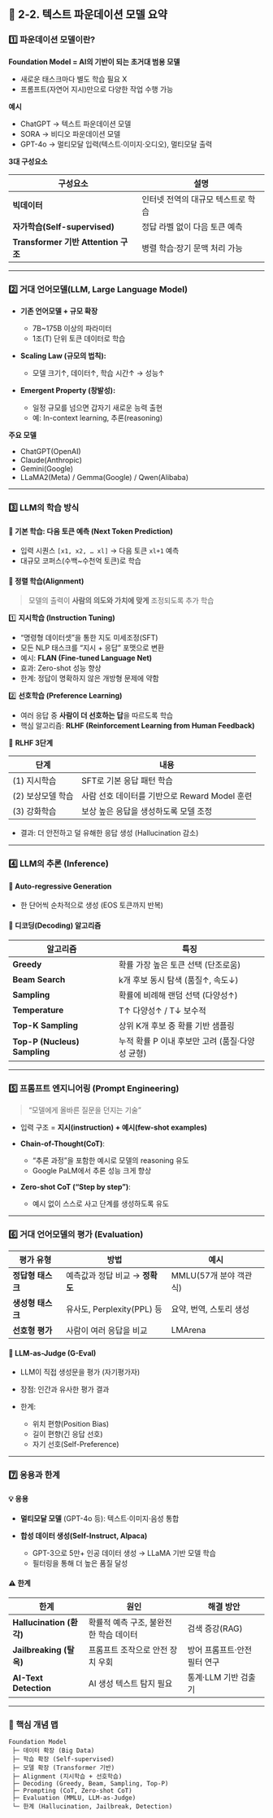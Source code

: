 ## 🧠 **2-2. 텍스트 파운데이션 모델 요약**

### 1️⃣ 파운데이션 모델이란?

**Foundation Model = AI의 기반이 되는 초거대 범용 모델**

* 새로운 태스크마다 별도 학습 필요 X
* 프롬프트(자연어 지시)만으로 다양한 작업 수행 가능

**예시**

* ChatGPT → 텍스트 파운데이션 모델
* SORA → 비디오 파운데이션 모델
* GPT-4o → 멀티모달 입력(텍스트·이미지·오디오), 멀티모달 출력

**3대 구성요소**

| 구성요소                            | 설명                  |
| ------------------------------- | ------------------- |
| **빅데이터**                        | 인터넷 전역의 대규모 텍스트로 학습 |
| **자가학습(Self-supervised)**       | 정답 라벨 없이 다음 토큰 예측   |
| **Transformer 기반 Attention 구조** | 병렬 학습·장기 문맥 처리 가능   |

---

### 2️⃣ 거대 언어모델(LLM, Large Language Model)

* **기존 언어모델 + 규모 확장**

  * 7B~175B 이상의 파라미터
  * 1조(T) 단위 토큰 데이터로 학습
* **Scaling Law (규모의 법칙):**

  * 모델 크기↑, 데이터↑, 학습 시간↑ → 성능↑
* **Emergent Property (창발성):**

  * 일정 규모를 넘으면 갑자기 새로운 능력 출현
  * 예: In-context learning, 추론(reasoning)

**주요 모델**

* ChatGPT(OpenAI)
* Claude(Anthropic)
* Gemini(Google)
* LLaMA2(Meta) / Gemma(Google) / Qwen(Alibaba)

---

### 3️⃣ LLM의 학습 방식

#### 🔹 기본 학습: **다음 토큰 예측 (Next Token Prediction)**

* 입력 시퀀스 `[x1, x2, … xl]` → 다음 토큰 `xl+1` 예측
* 대규모 코퍼스(수백~수천억 토큰)로 학습

#### 🔹 정렬 학습(Alignment)

> 모델의 출력이 **사람의 의도와 가치에 맞게** 조정되도록 추가 학습

1️⃣ **지시학습 (Instruction Tuning)**

* “명령형 데이터셋”을 통한 지도 미세조정(SFT)
* 모든 NLP 태스크를 “지시 + 응답” 포맷으로 변환
* 예시: **FLAN (Fine-tuned Language Net)**
* 효과: Zero-shot 성능 향상
* 한계: 정답이 명확하지 않은 개방형 문제에 약함

2️⃣ **선호학습 (Preference Learning)**

* 여러 응답 중 **사람이 더 선호하는 답**을 따르도록 학습
* 핵심 알고리즘: **RLHF (Reinforcement Learning from Human Feedback)**

🧩 **RLHF 3단계**

| 단계          | 내용                              |
| ----------- | ------------------------------- |
| (1) 지시학습    | SFT로 기본 응답 패턴 학습                |
| (2) 보상모델 학습 | 사람 선호 데이터를 기반으로 Reward Model 훈련 |
| (3) 강화학습    | 보상 높은 응답을 생성하도록 모델 조정           |

* 결과: 더 안전하고 덜 유해한 응답 생성 (Hallucination 감소)

---

### 4️⃣ LLM의 추론 (Inference)

#### 🔹 **Auto-regressive Generation**

* 한 단어씩 순차적으로 생성 (EOS 토큰까지 반복)

#### 🔹 **디코딩(Decoding) 알고리즘**

| 알고리즘                         | 특징                            |
| ---------------------------- | ----------------------------- |
| **Greedy**                   | 확률 가장 높은 토큰 선택 (단조로움)         |
| **Beam Search**              | k개 후보 동시 탐색 (품질↑, 속도↓)        |
| **Sampling**                 | 확률에 비례해 랜덤 선택 (다양성↑)          |
| **Temperature**              | T↑ 다양성↑ / T↓ 보수적              |
| **Top-K Sampling**           | 상위 K개 후보 중 확률 기반 샘플링          |
| **Top-P (Nucleus) Sampling** | 누적 확률 P 이내 후보만 고려 (품질·다양성 균형) |

---

### 5️⃣ 프롬프트 엔지니어링 (Prompt Engineering)

> “모델에게 올바른 질문을 던지는 기술”

* 입력 구조 = **지시(instruction) + 예시(few-shot examples)**
* **Chain-of-Thought(CoT)**:

  * “추론 과정”을 포함한 예시로 모델의 reasoning 유도
  * Google PaLM에서 추론 성능 크게 향상
* **Zero-shot CoT (“Step by step”)**:

  * 예시 없이 스스로 사고 단계를 생성하도록 유도

---

### 6️⃣ 거대 언어모델의 평가 (Evaluation)

| 평가 유형       | 방법                     | 예시               |
| ----------- | ---------------------- | ---------------- |
| **정답형 태스크** | 예측값과 정답 비교 → **정확도**   | MMLU(57개 분야 객관식) |
| **생성형 태스크** | 유사도, Perplexity(PPL) 등 | 요약, 번역, 스토리 생성   |
| **선호형 평가**  | 사람이 여러 응답을 비교          | LMArena          |

#### 🔹 LLM-as-Judge (G-Eval)

* LLM이 직접 생성문을 평가 (자기평가자)
* 장점: 인간과 유사한 평가 결과
* 한계:

  * 위치 편향(Position Bias)
  * 길이 편향(긴 응답 선호)
  * 자기 선호(Self-Preference)

---

### 7️⃣ 응용과 한계

#### 💡 응용

* **멀티모달 모델** (GPT-4o 등): 텍스트·이미지·음성 통합
* **합성 데이터 생성(Self-Instruct, Alpaca)**

  * GPT-3으로 5만+ 인공 데이터 생성 → LLaMA 기반 모델 학습
  * 필터링을 통해 더 높은 품질 달성

#### ⚠️ 한계

| 한계                     | 원인                     | 해결 방안            |
| ---------------------- | ---------------------- | ---------------- |
| **Hallucination (환각)** | 확률적 예측 구조, 불완전한 학습 데이터 | 검색 증강(RAG)       |
| **Jailbreaking (탈옥)**  | 프롬프트 조작으로 안전 장치 우회     | 방어 프롬프트·안전 필터 연구 |
| **AI-Text Detection**  | AI 생성 텍스트 탐지 필요        | 통계·LLM 기반 검출기    |

---

### 🧩 **핵심 개념 맵**

```
Foundation Model
 ├─ 데이터 확장 (Big Data)
 ├─ 학습 확장 (Self-supervised)
 ├─ 모델 확장 (Transformer 기반)
 ├─ Alignment (지시학습 + 선호학습)
 ├─ Decoding (Greedy, Beam, Sampling, Top-P)
 ├─ Prompting (CoT, Zero-shot CoT)
 ├─ Evaluation (MMLU, LLM-as-Judge)
 └─ 한계 (Hallucination, Jailbreak, Detection)
```
